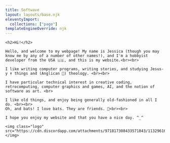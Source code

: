 ```yaml
---
title: Softwave
layout: layouts/base.njk
eleventyImport:
  collections: ["page"]
templateEngineOverride: njk
---
```

<div class="wrapper">
  </div>
  
    <h2>Hi!</h2>
    
    Hello, and welcome to my webpage! My name is Jessica (though you may know me by any of a number of other names!), and I'm a hobbyist developer from the USA 🇺🇸, and this is my website.<br><br>
    
    I like writing computer programs, writing stories, and studying Jesus-y ✝️ things and (Anglican 🏴󠁧󠁢󠁥󠁮󠁧󠁿) theology. <br><br>
    
    I have particular technical interest in creative coding, retrocomputing, computer graphics and games, AI, and the notion of software as art. <br> 
    
    I like old things, and enjoy being generally old-fashioned in all I do. <br><br>
    Oh, and bats! I love bats. They are friends. 🦇<br><br>

    I hope you enjoy my website and that you have a nice day. ^_^

    <img class="logo" src="https://cdn.discordapp.com/attachments/971817308433571843/1132961635779231754/SWLogoClearBG.png"></img>
    
<div>
